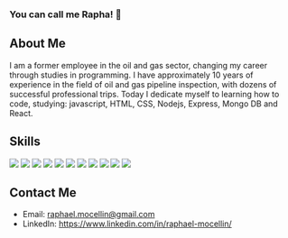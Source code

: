### You can call me Rapha! 👋

<!--
**RaphaelMocellin/RaphaelMocellin** is a ✨ _special_ ✨ repository because its `README.md` (this file) appears on your GitHub profile.

Here are some ideas to get you started:

- 🌱 I’m currently learning ...
- 👯 I’m looking to collaborate on ...
- 🤔 I’m looking for help with ...
- 💬 Ask me about ...
- 📫 How to reach me: ...
- ⚡ Fun fact: ...
-->

## About Me

I am a former employee in the oil and gas sector, changing my career through studies in
programming.
I have approximately 10 years of experience in the field of oil and gas pipeline inspection,
with dozens of successful professional trips.
Today I dedicate myself to learning how to code, studying: javascript, HTML, CSS, Nodejs,
Express, Mongo DB and React.

## Skills
<img src="{BadgeURLHere}" />
<img src="{https://img.shields.io/badge/JavaScript-323330?style=for-the-badge&logo=javascript&logoColor=F7DF1E}" />
<img src="{https://img.shields.io/badge/eslint-3A33D1?style=for-the-badge&logo=eslint&logoColor=white}" />
<img src="{https://img.shields.io/badge/CSS3-1572B6?style=for-the-badge&logo=css3&logoColor=white}" />
<img src="{https://img.shields.io/badge/VSCode-0078D4?style=for-the-badge&logo=visual%20studio%20code&logoColor=white}" />
<img src="{https://img.shields.io/badge/Slack-4A154B?style=for-the-badge&logo=slack&logoColor=white}" />
<img src="{https://img.shields.io/badge/React-20232A?style=for-the-badge&logo=react&logoColor=61DAFB}" />
<img src="{https://img.shields.io/badge/Redux-593D88?style=for-the-badge&logo=redux&logoColor=white}" />
<img src="{https://img.shields.io/badge/Tailwind_CSS-38B2AC?style=for-the-badge&logo=tailwind-css&logoColor=white}" />
<img src="{https://img.shields.io/badge/npm-CB3837?style=for-the-badge&logo=npm&logoColor=white}" />
<img src="{https://img.shields.io/badge/Node.js-339933?style=for-the-badge&logo=nodedotjs&logoColor=white}" />

## Contact Me

- Email: raphael.mocellin@gmail.com
- LinkedIn: https://www.linkedin.com/in/raphael-mocellin/
